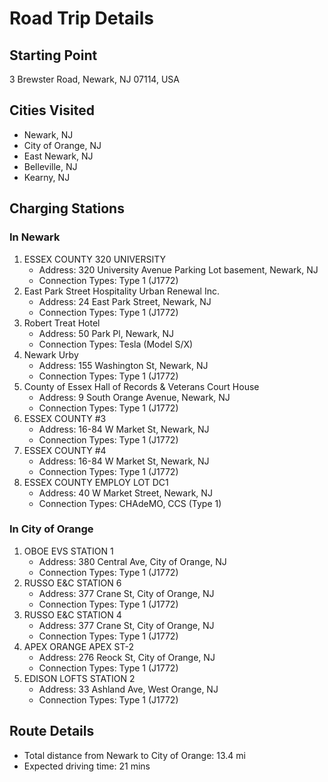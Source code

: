 # Road Trip Details

## Starting Point
3 Brewster Road, Newark, NJ 07114, USA

## Cities Visited
- Newark, NJ
- City of Orange, NJ
- East Newark, NJ
- Belleville, NJ
- Kearny, NJ

## Charging Stations
### In Newark
1. ESSEX COUNTY 320 UNIVERSITY
   - Address: 320 University Avenue Parking Lot basement, Newark, NJ
   - Connection Types: Type 1 (J1772)
2. East Park Street Hospitality Urban Renewal Inc.
   - Address: 24 East Park Street, Newark, NJ
   - Connection Types: Type 1 (J1772)
3. Robert Treat Hotel
   - Address: 50 Park Pl, Newark, NJ
   - Connection Types: Tesla (Model S/X)
4. Newark Urby
   - Address: 155 Washington St, Newark, NJ
   - Connection Types: Type 1 (J1772)
5. County of Essex Hall of Records & Veterans Court House
   - Address: 9 South Orange Avenue, Newark, NJ
   - Connection Types: Type 1 (J1772)
6. ESSEX COUNTY #3
   - Address: 16-84 W Market St, Newark, NJ
   - Connection Types: Type 1 (J1772)
7. ESSEX COUNTY #4
   - Address: 16-84 W Market St, Newark, NJ
   - Connection Types: Type 1 (J1772)
8. ESSEX COUNTY EMPLOY LOT DC1
   - Address: 40 W Market Street, Newark, NJ
   - Connection Types: CHAdeMO, CCS (Type 1)

### In City of Orange
1. OBOE EVS STATION 1
   - Address: 380 Central Ave, City of Orange, NJ
   - Connection Types: Type 1 (J1772)
2. RUSSO E&C STATION 6
   - Address: 377 Crane St, City of Orange, NJ
   - Connection Types: Type 1 (J1772)
3. RUSSO E&C STATION 4
   - Address: 377 Crane St, City of Orange, NJ
   - Connection Types: Type 1 (J1772)
4. APEX ORANGE APEX ST-2
   - Address: 276 Reock St, City of Orange, NJ
   - Connection Types: Type 1 (J1772)
5. EDISON LOFTS STATION 2
   - Address: 33 Ashland Ave, West Orange, NJ
   - Connection Types: Type 1 (J1772)

## Route Details
- Total distance from Newark to City of Orange: 13.4 mi
- Expected driving time: 21 mins